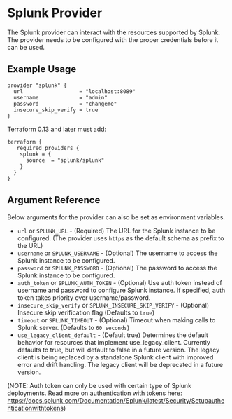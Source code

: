 # Splunk Provider

The Splunk provider can interact with the resources supported by Splunk. The provider needs to be configured with the proper credentials before it can be used.

## Example Usage

```
provider "splunk" {
  url                  = "localhost:8089"
  username             = "admin"
  password             = "changeme"
  insecure_skip_verify = true
}
```

Terraform 0.13 and later must add:
```
terraform {
   required_providers {
    splunk = {
      source  = "splunk/splunk"
    }
  }
}
```

## Argument Reference

Below arguments for the provider can also be set as environment variables.

* `url` or `SPLUNK_URL` - (Required) The URL for the Splunk instance to be configured. (The provider uses `https` as the default schema as prefix to the URL)
* `username` or `SPLUNK_USERNAME`  - (Optional) The username to access the Splunk instance to be configured.
* `password` or `SPLUNK_PASSWORD` - (Optional) The password to access the Splunk instance to be configured.
* `auth_token` or `SPLUNK_AUTH_TOKEN` - (Optional) Use auth token instead of username and password to configure Splunk instance.
If specified, auth token takes priority over username/password.
* `insecure_skip_verify` or `SPLUNK_INSECURE_SKIP_VERIFY` - (Optional) Insecure skip verification flag (Defaults to `true`)
* `timeout` or `SPLUNK_TIMEOUT` -  (Optional) Timeout when making calls to Splunk server. (Defaults to `60 seconds`)
* `use_legacy_client_default` - (Default true) Determines the default behavior for resources that implement use_legacy_client.
Currently defaults to true, but will default to false in a future version.
The legacy client is being replaced by a standalone Splunk client with improved error and drift handling. The legacy client will be deprecated in a future version.

(NOTE: Auth token can only be used with certain type of Splunk deployments.
Read more on authentication with tokens here: https://docs.splunk.com/Documentation/Splunk/latest/Security/Setupauthenticationwithtokens)
